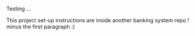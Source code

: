 Testing ... 

This project set-up instructions are inside another banking system repo ! minus the first paragraph :)
